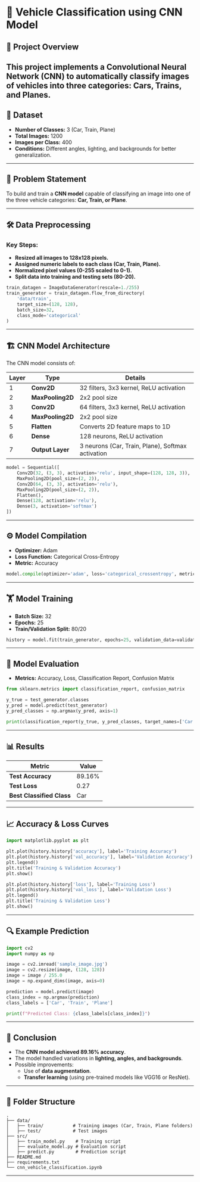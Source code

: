 
# 🚗 Vehicle Classification using CNN Model

## 📌 Project Overview
This project implements a **Convolutional Neural Network (CNN)** to automatically classify images of vehicles into three categories: **Cars, Trains, and Planes**.
---

## 📂 Dataset
- **Number of Classes:** 3 (Car, Train, Plane)
- **Total Images:** 1200
- **Images per Class:** 400
- **Conditions:** Different angles, lighting, and backgrounds for better generalization.

---

## 🎯 Problem Statement
To build and train a **CNN model** capable of classifying an image into one of the three vehicle categories: **Car, Train, or Plane**.

---

## 🛠️ Data Preprocessing
### Key Steps:
- **Resized all images to 128x128 pixels.**
- **Assigned numeric labels to each class (Car, Train, Plane).**
- **Normalized pixel values (0-255 scaled to 0-1).**
- **Split data into training and testing sets (80-20).**

```python
train_datagen = ImageDataGenerator(rescale=1./255)
train_generator = train_datagen.flow_from_directory(
    'data/train',
    target_size=(128, 128),
    batch_size=32,
    class_mode='categorical'
)
```

---

## 🏗️ CNN Model Architecture
The CNN model consists of:

| Layer | Type | Details |
|---|---|---|
| 1 | **Conv2D** | 32 filters, 3x3 kernel, ReLU activation |
| 2 | **MaxPooling2D** | 2x2 pool size |
| 3 | **Conv2D** | 64 filters, 3x3 kernel, ReLU activation |
| 4 | **MaxPooling2D** | 2x2 pool size |
| 5 | **Flatten** | Converts 2D feature maps to 1D |
| 6 | **Dense** | 128 neurons, ReLU activation |
| 7 | **Output Layer** | 3 neurons (Car, Train, Plane), Softmax activation |

```python
model = Sequential([
    Conv2D(32, (3, 3), activation='relu', input_shape=(128, 128, 3)),
    MaxPooling2D(pool_size=(2, 2)),
    Conv2D(64, (3, 3), activation='relu'),
    MaxPooling2D(pool_size=(2, 2)),
    Flatten(),
    Dense(128, activation='relu'),
    Dense(3, activation='softmax')
])
```

---

## ⚙️ Model Compilation
- **Optimizer:** Adam
- **Loss Function:** Categorical Cross-Entropy
- **Metric:** Accuracy

```python
model.compile(optimizer='adam', loss='categorical_crossentropy', metrics=['accuracy'])
```

---

## 🏋️ Model Training
- **Batch Size:** 32
- **Epochs:** 25
- **Train/Validation Split:** 80/20

```python
history = model.fit(train_generator, epochs=25, validation_data=validation_generator)
```

---

## 🧪 Model Evaluation
- **Metrics:** Accuracy, Loss, Classification Report, Confusion Matrix

```python
from sklearn.metrics import classification_report, confusion_matrix

y_true = test_generator.classes
y_pred = model.predict(test_generator)
y_pred_classes = np.argmax(y_pred, axis=1)

print(classification_report(y_true, y_pred_classes, target_names=['Car', 'Train', 'Plane']))
```

---

## 📊 Results
| Metric | Value |
|---|---|
| **Test Accuracy** | 89.16% |
| **Test Loss** | 0.27 |
| **Best Classified Class** | Car |

---

## 📈 Accuracy & Loss Curves
```python
import matplotlib.pyplot as plt

plt.plot(history.history['accuracy'], label='Training Accuracy')
plt.plot(history.history['val_accuracy'], label='Validation Accuracy')
plt.legend()
plt.title('Training & Validation Accuracy')
plt.show()

plt.plot(history.history['loss'], label='Training Loss')
plt.plot(history.history['val_loss'], label='Validation Loss')
plt.legend()
plt.title('Training & Validation Loss')
plt.show()
```

---

## 🔍 Example Prediction
```python
import cv2
import numpy as np

image = cv2.imread('sample_image.jpg')
image = cv2.resize(image, (128, 128))
image = image / 255.0
image = np.expand_dims(image, axis=0)

prediction = model.predict(image)
class_index = np.argmax(prediction)
class_labels = ['Car', 'Train', 'Plane']

print(f"Predicted Class: {class_labels[class_index]}")
```

---

## 📌 Conclusion
- The **CNN model achieved 89.16% accuracy**.
- The model handled variations in **lighting, angles, and backgrounds**.
- Possible improvements:
    - Use of **data augmentation**.
    - **Transfer learning** (using pre-trained models like VGG16 or ResNet).

---

## 📂 Folder Structure
```
.
├── data/
│   ├── train/           # Training images (Car, Train, Plane folders)
│   ├── test/            # Test images
├── src/
│   ├── train_model.py    # Training script
│   ├── evaluate_model.py # Evaluation script
│   ├── predict.py        # Prediction script
├── README.md
├── requirements.txt
└── cnn_vehicle_classification.ipynb
```
---
